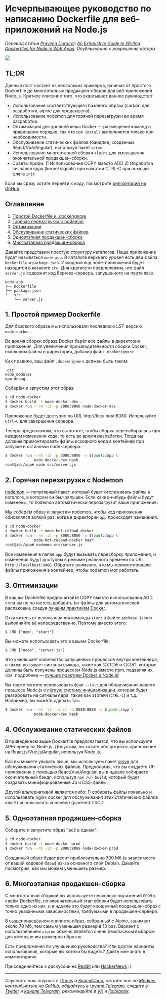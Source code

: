 # Исчерпывающее руководство по написанию Dockerfile для веб-приложений на Node.js

*Перевод статьи [Praveen Durairaj](http://twitter.com/PraveenWeb): [An Exhaustive Guide to Writing Dockerfiles for Node.js Web Apps](https://blog.hasura.io/an-exhaustive-guide-to-writing-dockerfiles-for-node-js-web-apps-bbee6bd2f3c4). Опубликовано с разрешения автора.*

![](https://cdn-images-1.medium.com/max/800/1*4KhmpXFJ_Etczs6awRnAbg.png)

## TL;DR

Данный пост состоит из нескольких примеров, начиная от простого Dockerfile до многоэтапных продакшен-сборок для веб-приложений Node.js. Краткое описание того, что охватывает данное руководство:

- Использование соответствующего базового образа (carbon для разработки, alpine для продакшена).
- Использование nodemon для горячей перезагрузки во время разработки.
- Оптимизация для уровней кеша Docker — размещение команд в правильном порядке, так что `npm install` выполняется только при необходимости.
- Обслуживание статических файлов (бандлов, созданных React/Vue/Angular), используя пакет `serve`.
- Использование многоэтапной сборки `alpine` для уменьшения окончательной продакшен-сборки.
- Советы профи: 1) Использование COPY вместо ADD 2) Обработка сигналов ядра (kernel signals) при нажатии CTRL-C при помощи флага `init`

Если вы сразу хотите перейти к коду, посмотрите [репозиторий на GitHub](https://github.com/praveenweb/node-docker).

## Оглавление 

1. [Простой Dockerfile и .dockerignore](#1-%D0%9F%D1%80%D0%BE%D1%81%D1%82%D0%BE%D0%B9-%D0%BF%D1%80%D0%B8%D0%BC%D0%B5%D1%80-dockerfile)
2. [Горячая перезагрузка с nodemon](#2-%D0%93%D0%BE%D1%80%D1%8F%D1%87%D0%B0%D1%8F-%D0%BF%D0%B5%D1%80%D0%B5%D0%B7%D0%B0%D0%B3%D1%80%D1%83%D0%B7%D0%BA%D0%B0-%D1%81-nodemon)
3. [Оптимизации](#3-%D0%9E%D0%BF%D1%82%D0%B8%D0%BC%D0%B8%D0%B7%D0%B0%D1%86%D0%B8%D0%B8)
4. [Обслуживание статических файлов](#4-%D0%9E%D0%B1%D1%81%D0%BB%D1%83%D0%B6%D0%B8%D0%B2%D0%B0%D0%BD%D0%B8%D0%B5-%D1%81%D1%82%D0%B0%D1%82%D0%B8%D1%87%D0%B5%D1%81%D0%BA%D0%B8%D1%85-%D1%84%D0%B0%D0%B9%D0%BB%D0%BE%D0%B2)
5. [Одноэтапная продакшен-сборка](#5-%D0%9E%D0%B4%D0%BD%D0%BE%D1%8D%D1%82%D0%B0%D0%BF%D0%BD%D0%B0%D1%8F-%D0%BF%D1%80%D0%BE%D0%B4%D0%B0%D0%BA%D1%88%D0%B5%D0%BD-%D1%81%D0%B1%D0%BE%D1%80%D0%BA%D0%B0)
6. [Многоэтапная продакшен-сборка](#6-%D0%9C%D0%BD%D0%BE%D0%B3%D0%BE%D1%8D%D1%82%D0%B0%D0%BF%D0%BD%D0%B0%D1%8F-%D0%BF%D1%80%D0%BE%D0%B4%D0%B0%D0%BA%D1%88%D0%B5%D0%BD-%D1%81%D0%B1%D0%BE%D1%80%D0%BA%D0%B0)

Давайте представим простую структуру каталогов. Наше приложение будет называться `node-app`. В каталоге верхнего уровня есть два файла: `Dockerfile` и `package.json`. Исходный код node-приложения будет находятся в каталоге `src`. Для краткости предположим, что файл `server.js` содержит код Express-сервера, запущенного на порте `8080`.

```
node-app
├── Dockerfile
├── package.json
└── src
    └── server.js
```

## 1. Простой пример Dockerfile

<script src="https://gist.github.com/lex111/90acdd955201189677b9364d024c1327.js"></script>

Для базового образа мы использовали последнюю LST-версию `node:carbon`.

Во время сборки образа Docker берёт все файлы в директории приложения. Для увеличения производительности сборки Docker, исключим файлы и директории, добавив файл `.dockerignore`.

Как правило, ваш файл `.dockerignore` должен быть таким:

```
.git
node_modules
npm-debug
```

Соберём и запустим этот образ:

```sh
$ cd node-docker
$ docker build -t node-docker-dev .
$ docker run --rm -it -p 8080:8080 node-docker-dev
```

Приложение будет доступно по URL http://localhost:8080. Используйте `Ctrl+C` для завершения сервера.

Теперь предположим, что вы хотите, чтобы сборка пересобиралась при каждом изменении кода, то есть во время разработки. Тогда вы должны примонтировать файлы исходного кода в контейнер при запуске и остановки node-сервера.

```sh
$ docker run --rm -it -p 8080:8080 -v $(pwd):/app \
             node-docker-dev bash
root@id:/app# node src/server.js
```

## 2. Горячая перезагрузка с Nodemon

[nodemon](https://www.npmjs.com/package/nodemon) — популярный пакет, который будет отслеживать файлы в каталоге, в котором он был запущен. Если какие-нибудь файлы будут изменены, то nodemon автоматически перезагрузит ваше приложение.

<script src="https://gist.github.com/lex111/f05fcce2c9e8b1dcd17cd923c955cb6b.js"></script>

Мы соберём образ и запустим nodemon, чтобы код приложения обновлялся всякий раз, когда в директории `app` происходят изменения.

```sh
$ cd node-docker
$ docker build -t node-hot-reload-docker .
$ docker run --rm -it -p 8080:8080 -v $(pwd):/app \
             node-hot-reload-docker bash
root@id:/app# nodemon src/server.js
```

Все изменения в папке `app` будут вызывать пересборку приложения, и изменения будут доступны в режиме реального времени по URL `http://localhost:8080`. Обратите внимание, что мы примонтировали файлы приложения в контейнер, чтобы nodemon мог работать.

## 3. Оптимизации

В вашем Dockerfile предпочитайте COPY вместо использования ADD, если вы не пытаетесь добавить tar-файлы для автоматической распаковки, следуя [лучшим практикам Docker](https://docs.docker.com/develop/develop-images/dockerfile_best-practices/#add-or-copy).

Откажитесь от использования команды `start` в файле `package.json` и выполняйте её непосредственно. Поэтому вместо этого:

```
$ CMD ["npm", "start"]
```

Вы можете использовать это в вашем Dockerfile:

```
$ CMD ["node", "server.js"]
```

Это уменьшает количество запущенных процессов внутри контейнера, а также вызывает сигналы выхода, такие как `SIGTERM` и `SIGINT`, которые должны быть получены процессом Node.js вместо npm, подавляя их. (см. подробнее — [лучшие практики Docker и Node.js](https://github.com/nodejs/docker-node/blob/master/docs/BestPractices.md#cmd))

Вы также можете использовать флаг `--init` для оборачивания вашего процесса Node.js в [лёгкую систему инициализации](https://github.com/krallin/tini), которая будет реагировать на сигналы ядра, такие как `SIGTERM` (`CTRL-C`) и т.д. Например, вы можете сделать так:

```sh
$ docker run --rm -it --init -p 8080:8080 -v $(pwd):/app \
             node-docker-dev bash
```

## 4. Обслуживание статических файлов

В приведённом выше Dockerfile предполагается, что вы используете API-сервер на Node.js. Допустим, вы хотите обслуживать приложение на React.js/Vue.js/Angular, используя Node.js.

<script src="https://gist.github.com/lex111/e8e50c64a67664e2a7d653517cd384ae.js"></script>

Как вы можете увидеть выше, мы используем пакет [serve](https://www.npmjs.com/package/serve) для обслуживания статических файлов. Предполагая, что вы создаёте UI-приложение с помощью React/Vue/Angular, вы в идеале собираете окончательный бандл, используя `npm run build`, который будет создавать минифицированные JS и CSS-файлы.

Другой альтернативой является либо: 1) собирать файлы локально и использовать nginx docker для обслуживания этих статических файлов или 2) использовать конвейер (pipeline) CI/CD.

## 5. Одноэтапная продакшен-сборка

<script src="https://gist.github.com/lex111/e66a33435c0576d1feab13f3a7c99e61.js"></script>

Соберите и запустите образ "всё в одном":

```sh
$ cd node-docker
$ docker build -t node-docker-prod .
$ docker run --rm -it -p 8080:8080 node-docker-prod
```

Созданный образ будет весит приблизительно 700 Мб (в зависимости от вашей кодовой базы) из-за основного слоя Debian. Давайте посмотрим, как мы можем уменьшить размер.


## 6. Многоэтапная продакшен-сборка

С многоэтапной сборкой вы используете несколько выражений `FROM` в своём Dockerfile, но окончательный этап сборки будет использовать только одно из них, и в идеале это будет крошечный продакшен-образ с точно указанными зависимостями, требуемыми в продакшен-сервере.

<script src="https://gist.github.com/lex111/e6309d5588ccaeb44ca15c81ff691dd1.js"></script>

В вышеприведённом сниппете образ, собранный с Alpine, занимает около 70 Мб, тем самым уменьшая размер в 10 раз. Вариант с использованием `alpine` обычно является очень безопасным выбором для уменьшения размеров образов.

Есть предложения по улучшению руководства? Или другие варианты использования, которые вы хотели бы видеть? Дайте мне знать в комментариях.

Присоединяйтесь к дискуссии на [Reddit](https://www.reddit.com/r/node/comments/7vw6gj/an_exhaustive_guide_to_writing_dockerfiles_for/) или [HackerNews](https://news.ycombinator.com/item?id=16330793) :)

- - -

*Слушайте наш подкаст в [iTunes](https://itunes.apple.com/ru/podcast/девшахта/id1226773343) и [SoundCloud](https://soundcloud.com/devschacht), читайте нас на [Medium](https://medium.com/devschacht), контрибьютьте на [GitHub](https://github.com/devSchacht), общайтесь в [группе Telegram](https://t.me/devSchacht), следите в [Twitter](https://twitter.com/DevSchacht) и [канале Telegram](https://t.me/devSchachtChannel), рекомендуйте в [VK](https://vk.com/devschacht) и [Facebook](https://www.facebook.com/devSchacht).*
